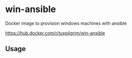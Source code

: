 # win-ansible
Docker image to provision windows machines with ansible 

https://hub.docker.com/r/tuxpilgrim/win-ansible


## Usage






